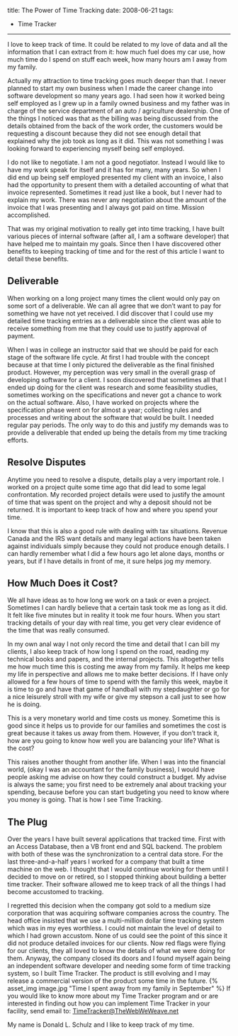 title: The Power of Time Tracking
date: 2008-06-21
tags: 
- Time Tracker
---
I love to keep track of time.  It could be related to my love of data and all the information that I can extract from it: how much fuel does my car use, how much time do I spend on stuff each week, how many hours am I away from my family. 

Actually my attraction to time tracking goes much deeper than that.  I never planned to start my own business when I made the career change into software development so many years ago.  I had seen how it worked being self employed as I grew up in a family owned business and my father was in charge of the service department of an auto / agriculture dealership.  One of the things I noticed was that as the billing was being discussed from the details obtained from the back of the work order, the customers would be requesting a discount because they did not see enough detail that explained why the job took as long as it did.  This was not something I was looking forward to experiencing myself being self employed. 

I do not like to negotiate.  I am not a good negotiator.  Instead I would like to have my work speak for itself and it has for many, many years.  So when I did end up being self employed presented my client with an invoice, I also had the opportunity to present them with a detailed accounting of what that invoice represented.  Sometimes it read just like a book, but I never had to explain my work.  There was never any negotiation about the amount of the invoice that I was presenting and I always got paid on time.  Mission accomplished. 

That was my original motivation to really get into time tracking, I have built various pieces of internal software (after all, I am a software developer) that have helped me to maintain my goals.  Since then I have discovered other benefits to keeping tracking of time and for the rest of this article I want to detail these benefits. 
## Deliverable
When working on a long project many times the client would only pay on some sort of a deliverable.  We can all agree that we don’t want to pay for something we have not yet received.  I did discover that I could use my detailed time tracking entries as a deliverable since the client was able to receive something from me that they could use to justify approval of payment. 

When I was in college an instructor said that we should be paid for each stage of the software life cycle.  At first I had trouble with the concept because at that time I only pictured the deliverable as the final finished product.  However, my perception was very small in the overall grasp of developing software for a client.  I soon discovered that sometimes all that I ended up doing for the client was research and some feasibility studies, sometimes working on the specifications and never got a chance to work on the actual software.  Also, I have worked on projects where the specification phase went on for almost a year; collecting rules and processes and writing about the software that would be built.  I needed regular pay periods.  The only way to do this and justify my demands was to provide a deliverable that ended up being the details from my time tracking efforts. 
## Resolve Disputes 
Anytime you need to resolve a dispute, details play a very important role.  I worked on a project quite some time ago that did lead to some legal confrontation.  My recorded project details were used to justify the amount of time that was spent on the project and why a deposit should not be returned.  It is important to keep track of how and where you spend your time. 

I know that this is also a good rule with dealing with tax situations.  Revenue Canada and the IRS want details and many legal actions have been taken against individuals simply because they could not produce enough details.  I can hardly remember what I did a few hours ago let alone days, months or years, but if I have details in front of me, it sure helps jog my memory. 
## How Much Does it Cost? 
We all have ideas as to how long we work on a task or even a project.  Sometimes I can hardly believe that a certain task took me as long as it did.  It felt like five minutes but in reality it took me four hours.  When you start tracking details of your day with real time, you get very clear evidence of the time that was really consumed. 

In my own anal way I not only record the time and detail that I can bill my clients, I also keep track of how long I spend on the road, reading my technical books and papers, and the internal projects.  This altogether tells me how much time this is costing me away from my family.  It helps me keep my life in perspective and allows me to make better decisions.  If I have only allowed for a few hours of time to spend with the family this week, maybe it is time to go and have that game of handball with my stepdaughter or go for a nice leisurely stroll with my wife or give my stepson a call just to see how he is doing. 

This is a very monetary world and time costs us money.  Sometime this is good since it helps us to provide for our families and sometimes the cost is great because it takes us away from them.  However, if you don’t track it, how are you going to know how well you are balancing your life?  What is the cost? 

This raises another thought from another life. When I was into the financial world, (okay I was an accountant for the family business), I would have people asking me advise on how they could construct a budget.  My advise is always the same; you first need to be extremely anal about tracking your spending, because before you can start budgeting you need to know where you money is going.  That is how I see Time Tracking. 
## The Plug 
Over the years I have built several applications that tracked time.  First with an Access Database, then a VB front end and SQL backend.  The problem with both of these was the synchronization to a central data store.  For the last three-and-a-half years I worked for a company that built a time machine on the web.  I thought that I would continue working for them until I decided to move on or retired, so I stopped thinking about building a better time tracker.  Their software allowed me to keep track of all the things I had become accustomed to tracking. 

I regretted this decision when the company got sold to a medium size corporation that was acquiring software companies across the country.  The head office insisted that we use a multi-million dollar time tracking system which was in my eyes worthless.  I could not maintain the level of detail to which I had grown accustom.  None of us could see the point of this since it did not produce detailed invoices for our clients.  Now red flags were flying for our clients, they all loved to know the details of what we were doing for them.  Anyway, the company closed its doors and I found myself again being an independent software developer and needing some form of time tracking system, so I built Time Tracker.  The product is still evolving and I may release a commercial version of the product some time in the future. 
{% asset_img image.jpg "Time I spent away from my family in September" %}
If you would like to know more about my Time Tracker program and or are interested in finding out how you can implement Time Tracker in your facility, send email to: [TimeTracker@TheWebWeWeave.net](mailto:TimeTracker@TheWebWeWeave.net) 

My name is Donald L. Schulz and I like to keep track of my time. 
